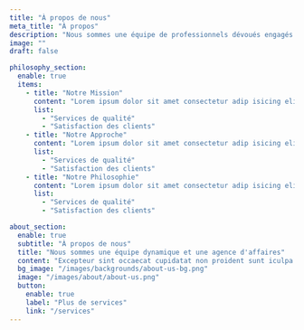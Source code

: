 ```yaml
---
title: "À propos de nous"
meta_title: "À propos"
description: "Nous sommes une équipe de professionnels dévoués engagés à fournir des services de haute qualité à nos clients."
image: ""
draft: false

philosophy_section:
  enable: true
  items:
    - title: "Notre Mission"
      content: "Lorem ipsum dolor sit amet consectetur adip isicing elit sed do eiusmod tempor incididunt ut labore."
      list:
        - "Services de qualité"
        - "Satisfaction des clients"
    - title: "Notre Approche"
      content: "Lorem ipsum dolor sit amet consectetur adip isicing elit sed do eiusmod tempor incididunt ut labore."
      list:
        - "Services de qualité"
        - "Satisfaction des clients"
    - title: "Notre Philosophie"
      content: "Lorem ipsum dolor sit amet consectetur adip isicing elit sed do eiusmod tempor incididunt ut labore."
      list:
        - "Services de qualité"
        - "Satisfaction des clients"

about_section:
  enable: true
  subtitle: "À propos de nous"
  title: "Nous sommes une équipe dynamique et une agence d'affaires"
  content: "Excepteur sint occaecat cupidatat non proident sunt iculpa qui officia deserunt mollit anim est. laborum sed perspiciatis unde omnis natus error sit voluptatem accusantium."
  bg_image: "/images/backgrounds/about-us-bg.png"
  image: "/images/about/about-us.png"
  button:
    enable: true
    label: "Plus de services"
    link: "/services"
---
```

